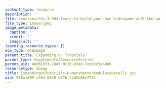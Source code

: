 ```yaml
---
content_type: resource
description: ''
file: /courses/res-3-003-learn-to-build-your-own-videogame-with-the-unity-game-engine-and-microsoft-kinect-january-iap-2017/516af609a254d398d77b24d2b05e7742_ExpandingOnTutorials-HumansMatterAndClassDetails.jpg
file_type: image/jpeg
image_metadata:
  caption: ''
  credit: ''
  image-alt: ''
learning_resource_types: []
ocw_type: OCWImage
parent_title: Expanding on Tutorials
parent_type: SupplementalResourceSection
parent_uid: 48db19f3-2847-8c3b-e3ad-7ce69c5aa9e0
resourcetype: Image
title: ExpandingOnTutorials-HumansMatterAndClassDetails.jpg
uid: 516af609-a254-d398-d77b-24d2b05e7742
---
```

